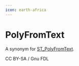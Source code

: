 ```yaml
---
icon: earth-africa
---
```


# PolyFromText

A synonym for [ST\_PolyFromText](st_polyfromtext.md).

CC BY-SA / Gnu FDL
